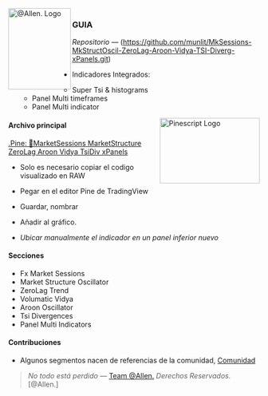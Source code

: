 <img align = "left" src="https://github.com/munlit/RsiSimpleBlackBox/assets/160430345/6cd1b452-dd21-4462-8517-80fcc17349c7" alt="@Allen. Logo" width="125" height="163" />

### GUIA

*Repositorio* — (https://github.com/munlit/MkSessions-MkStructOscil-ZeroLag-Aroon-Vidya-TSI-Diverg-xPanels.git)

-  Indicadores Integrados:

      -  Super Tsi & histograms
      -  Panel Multi timeframes
      -  Panel Multi indicator
  
<img align="right" src="https://github.com/2LV/Tradingview-Indicators/assets/70970973/74846972-8cdd-491e-9d35-272fe0a8167d" alt="Pinescript Logo" width="200" height="130.31" />

#### Archivo principal

[.Pine: 🎱MarketSessions MarketStructure ZeroLag Aroon Vidya TsiDiv xPanels](https://github.com/munlit/MkSessions-MkStructOscil-ZeroLag-Aroon-Vidya-TSI-Diverg-xPanels/blob/master/src/MarketSessions%20MarketStructure%20ZeroLag%20Aroon%20Vidya%20TsiDiv%20xPanels.pine)

*  Solo es necesario copiar el codigo visualizado en RAW
*  Pegar en el editor Pine de TradingView
*  Guardar, nombrar
*  Añadir al gráfico. 

* _Ubicar manualmente el indicador en un panel inferior nuevo_

#### Secciones

-  Fx Market Sessions
-  Market Structure Oscillator
-  ZeroLag Trend
-  Volumatic Vidya
-  Aroon Oscillator
-  Tsi Divergences
-  Panel Multi Indicators

#### Contribuciones 

* Algunos segmentos nacen de referencias de la comunidad, [Comunidad](https://tradingview.com/scripts)

> *No todo está perdido* — [Team @Allen.](https://@Allen.ai) *Derechos Reservados.*
[@Allen.]
